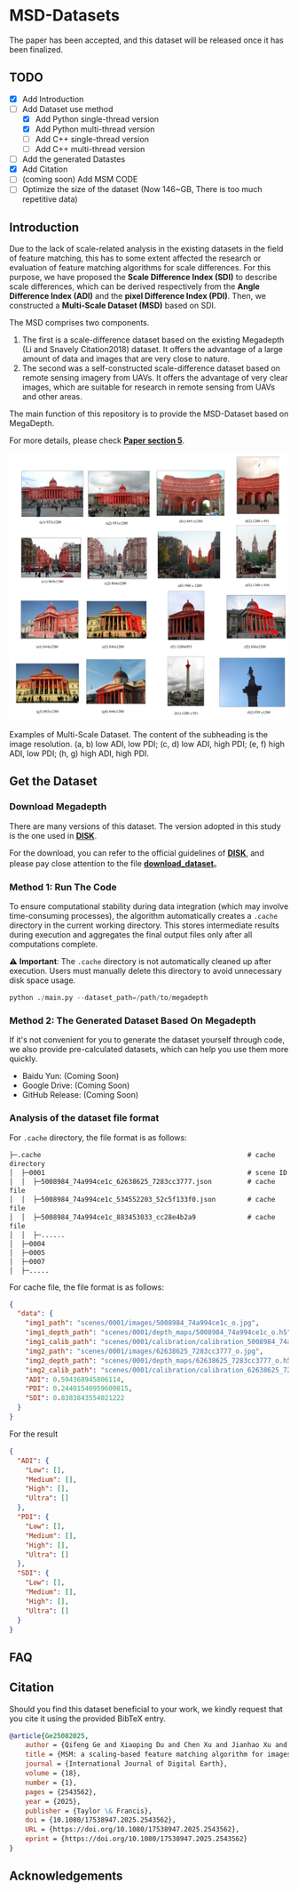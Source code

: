 # MSD-Datasets

The paper has been accepted, and this dataset will be released once it has been finalized.

## TODO

- [x] Add Introduction
- [ ] Add Dataset use method
    - [x] Add Python single-thread version
    - [x] Add Python multi-thread version
    - [ ] Add C++ single-thread version
    - [ ] Add C++ multi-thread version
- [ ] Add the generated Datastes
- [x] Add Citation
- [ ] (coming soon) Add MSM CODE
- [ ] Optimize the size of the dataset (Now 146~GB, There is too much repetitive data)

## Introduction

Due to the lack of scale-related analysis in the existing datasets in the field of feature matching, this has to some extent affected the research or evaluation of feature matching algorithms for scale differences. For this purpose, we have proposed the **Scale Difference Index (SDI)** to describe scale differences, which can be derived respectively from the **Angle Difference Index (ADI)** and the **pixel Difference Index (PDI)**. Then, we constructed a **Multi-Scale Dataset (MSD)** based on SDI.

The MSD comprises two components. 

1. The first is a scale-difference dataset based on the existing Megadepth (Li and Snavely Citation2018) dataset.  It offers the advantage of a large amount of data and images that are very close to nature. 
2. The second was a self-constructed scale-difference dataset based on remote sensing imagery from UAVs. It offers the advantage of very clear images, which are suitable for research in remote sensing from UAVs and other areas.

The main function of this repository is to provide the MSD-Dataset based on MegaDepth.

For more details, please check [**Paper section 5**](https://www.tandfonline.com/doi/full/10.1080/17538947.2025.2543562#d1e4493).

![img](./Docs/assets/figure_5.jpeg)

Examples of Multi-Scale Dataset. The content of the subheading is the image resolution. (a, b) low ADI, low PDI; (c, d) low ADI, high PDI; (e, f) high ADI, low PDI; (h, g) high ADI, high PDI.

## Get the Dataset

### Download Megadepth

There are many versions of this dataset. The version adopted in this study is the one used in [**DISK**](https://github.com/cvlab-epfl/disk).

For the download, you can refer to the official guidelines of [**DISK**](https://github.com/cvlab-epfl/disk), and please pay close attention to the file [**download_dataset**](https://github.com/cvlab-epfl/disk/blob/master/download_dataset)。

### Method 1: Run The Code

To ensure computational stability during data integration (which may involve time-consuming processes), the algorithm automatically creates a `.cache` directory in the current working directory. This stores intermediate results during execution and aggregates the final output files only after all computations complete.

⚠️ **Important**: The `.cache` directory is not automatically cleaned up after execution. Users must manually delete this directory to avoid unnecessary disk space usage.

```python
python ./main.py --dataset_path=/path/to/megadepth
```

### Method 2: The Generated Dataset Based On Megadepth

If it's not convenient for you to generate the dataset yourself through code, we also provide pre-calculated datasets, which can help you use them more quickly.

- Baidu Yun: (Coming Soon)
- Google Drive: (Coming Soon)
- GitHub Release: (Coming Soon)

### Analysis of the dataset file format

For `.cache` directory, the file format is as follows:

```text
├─.cache                                                    # cache directory
│  ├─0001                                                   # scene ID
│  │  ├─5008984_74a994ce1c_62638625_7283cc3777.json         # cache file           
│  │  ├─5008984_74a994ce1c_534552203_52c5f133f0.json        # cache file     
│  │  ├─5008984_74a994ce1c_883453033_cc28e4b2a9             # cache file     
│  │  ├─......
│  ├─0004
│  ├─0005
│  ├─0007
│  ├─.....
```

For cache file, the file format is as follows:

```json
{
  "data": {
    "img1_path": "scenes/0001/images/5008984_74a994ce1c_o.jpg",
    "img1_depth_path": "scenes/0001/depth_maps/5008984_74a994ce1c_o.h5",
    "img1_calib_path": "scenes/0001/calibration/calibration_5008984_74a994ce1c_o.jpg.h5",
    "img2_path": "scenes/0001/images/62638625_7283cc3777_o.jpg",
    "img2_depth_path": "scenes/0001/depth_maps/62638625_7283cc3777_o.h5",
    "img2_calib_path": "scenes/0001/calibration/calibration_62638625_7283cc3777_o.jpg.h5",
    "ADI": 0.594368945806114,
    "PDI": 0.24401540959600815,
    "SDI": 0.8383843554021222
  }
}
```

For the result

```json
{
  "ADI": {
    "Low": [],
    "Medium": [],
    "High": [],
    "Ultra": []
  },
  "PDI": {
    "Low": [],
    "Medium": [],
    "High": [],
    "Ultra": []
  },
  "SDI": {
    "Low": [],
    "Medium": [],
    "High": [],
    "Ultra": []
  }
}
```

## FAQ

## Citation

Should you find this dataset beneficial to your work, we kindly request that you cite it using the provided BibTeX entry.

```bibtex
@article{Ge25082025,
    author = {Qifeng Ge and Xiaoping Du and Chen Xu and Jianhao Xu and Zhenzhen Yan and Xiangtao Fan},
    title = {MSM: a scaling-based feature matching algorithm for images with large-scale differences},
    journal = {International Journal of Digital Earth},
    volume = {18},
    number = {1},
    pages = {2543562},
    year = {2025},
    publisher = {Taylor \& Francis},
    doi = {10.1080/17538947.2025.2543562},
    URL = {https://doi.org/10.1080/17538947.2025.2543562},
    eprint = {https://doi.org/10.1080/17538947.2025.2543562}
}
```

## Acknowledgements
